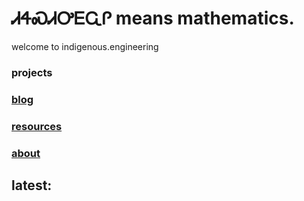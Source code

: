 # ᏗᏎᏍᏗᎤᎬᏩᎵ means mathematics.

welcome to indigenous.engineering

### projects
### [blog](https://IndigenousEngineering.github.io/blog/home.html)
### [resources](https://IndigenousEngineering.github.io/resources/all.html)
### [about](https://IndigenousEngineering.github.io/blog/about.html)

## latest:
